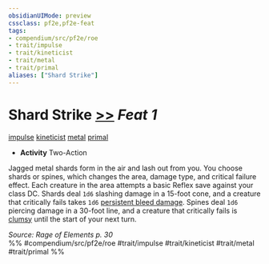 ```yaml
---
obsidianUIMode: preview
cssclass: pf2e,pf2e-feat
tags:
- compendium/src/pf2e/roe
- trait/impulse
- trait/kineticist
- trait/metal
- trait/primal
aliases: ["Shard Strike"]
---
```

# Shard Strike  [>>](chapter-9-playing-the-game.md#Actions "Two-Action") *Feat 1*  
[impulse](impulse-roe.md "Impulse Action & Ability Trait")  [kineticist](kineticist-roe.md "Kineticist Class Trait")  [metal](metal-roe.md "Metal Energy & Element Trait")  [primal](primal.md "Primal Tradition Trait")  

- **Activity** Two-Action

Jagged metal shards form in the air and lash out from you. You choose shards or spines, which changes the area, damage type, and critical failure effect. Each creature in the area attempts a basic Reflex save against your class DC. Shards deal `1d6` slashing damage in a 15-foot cone, and a creature that critically fails takes `1d6` [persistent bleed damage](conditions.md#Persistent%20Damage). Spines deal `1d6` piercing damage in a 30-foot line, and a creature that critically fails is [clumsy](conditions.md#Clumsy) until the start of your next turn.

*Source: Rage of Elements p. 30*  
%% #compendium/src/pf2e/roe #trait/impulse #trait/kineticist #trait/metal #trait/primal %%